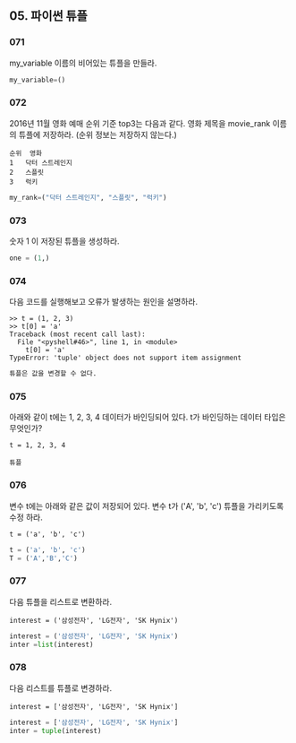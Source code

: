 ## 05. 파이썬 튜플

### 071
my_variable 이름의 비어있는 튜플을 만들라.
```python
my_variable=()
```

### 072
2016년 11월 영화 예매 순위 기준 top3는 다음과 같다. 영화 제목을 movie_rank 이름의 튜플에 저장하라. (순위 정보는 저장하지 않는다.)
```
순위	영화
1	닥터 스트레인지
2	스플릿
3	럭키
```
```python
my_rank=("닥터 스트레인지", "스플릿", "럭키")
```

### 073
숫자 1 이 저장된 튜플을 생성하라.
```python
one = (1,)
```
### 074
다음 코드를 실행해보고 오류가 발생하는 원인을 설명하라.
```
>> t = (1, 2, 3)
>> t[0] = 'a'
Traceback (most recent call last):
  File "<pyshell#46>", line 1, in <module>
    t[0] = 'a'
TypeError: 'tuple' object does not support item assignment
```
```python
튜플은 값을 변경할 수 없다.
```

### 075
아래와 같이 t에는 1, 2, 3, 4 데이터가 바인딩되어 있다. t가 바인딩하는 데이터 타입은 무엇인가?
```
t = 1, 2, 3, 4
```
```
튜플
```

### 076
변수 t에는 아래와 같은 값이 저장되어 있다. 변수 t가 ('A', 'b', 'c') 튜플을 가리키도록 수정 하라.
```
t = ('a', 'b', 'c')
```
```python
t = ('a', 'b', 'c')
T = ('A','B','C')
```

### 077
다음 튜플을 리스트로 변환하라.
```
interest = ('삼성전자', 'LG전자', 'SK Hynix') 
```
```python
interest = ('삼성전자', 'LG전자', 'SK Hynix') 
inter =list(interest)
```

### 078
다음 리스트를 튜플로 변경하라.
```
interest = ['삼성전자', 'LG전자', 'SK Hynix']
```
```python
interest = ['삼성전자', 'LG전자', 'SK Hynix']
inter = tuple(interest)
```
